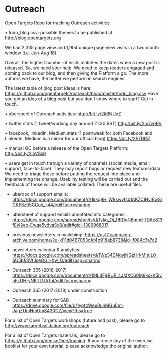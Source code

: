 # Outreach

Open Targets Repo for tracking Outreach activities:

• todo_blog.csv: possible themes to be published at http://blog.opentargets.org

We had 2,335 page view and 1,904 unique page view visits in a two month window (i.e. Jun-Aug 18).

Overall, the highest number of visits matches the dates when a new post is released.
So, we need your help. 
We need to keep readers engaged and coming back to our blog, and then giving the Platform a go.
The more authors we have, the better we perform in search engines.

The latest table of blog post ideas is here: https://github.com/opentargets/outreach/blob/master/todo_blog.csv
Have you got an idea of a blog post but you don't know where to start? Get in touch.

• ubersheet of Outreach activities:
http://bit.ly/2kBNUvZ

• twitter stats (1 tweet/working day around 21:30 BST)
http://bit.ly/2m7zpRV

• facebook, linkedIn, Medium stats (1 post/week for both Facebook and LinkedIn. Medium is a mirror for our official blog) 
https://bit.ly/2P7DRi7

• manual QC before a release of the Open Targets Platform:
http://bit.ly/2lhVSx9

• users get in touch through a variety of channels (social media, email support, face-to-face). They may report bugs or request new features/data. We need to triage these before putting the request into place and implementing the change. Usability testing will be carried out and the feedback of those will be available collated. These are useful files:

- uberdoc of support emails:
https://docs.google.com/document/d/1kkq9HjjW8swvtsb1AKZCIHvlEwSrGKF8z05CCod_-44/edit?usp=sharing

- ubersheet of support emails annotated into categories:
https://docs.google.com/spreadsheets/d/1ykq_Oj_RRDvNBmmFTDAe813fEyI2eb-Ewqe5ydvaSx8/edit#gid=1389968017 

- previous newsletters in mailchimp:
https://us17.campaign-archive.com/home/?u=d11d0467053c1d4b918eb8738&id=f084c7a7c2

- newsletters calendar & analytics:
https://docs.google.com/spreadsheets/d/1Wz34DNqyjNGzHrkMltuL0-qU5bfj8VtJseQGIi-Xw_Q/edit?usp=sharing

- Outreach 365 (2016-2017)
https://docs.google.com/document/d/19IL4FjrRUE_4JMXC60M9ksxK5IvhFzUHryNKTLUATuI/edit?usp=sharing

- Outreach 365 (2017-2018)
under construction

- Outreach summary for SAB
https://drive.google.com/file/d/1yot4Weu0unMGu6m-JagZUmNmUmS430CZ/view?ths=true

For a list of Open Targets workshops (future and past), please go to http://www.targetvalidation.org/outreach.

For a list of Open Targets materials, please go to https://github.com/deniseOme/training.
If you reuse any of the exercise booklet for your own tutorial, please acknowledge the original author.
